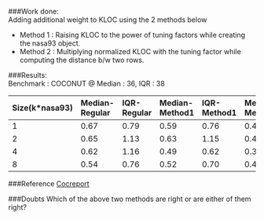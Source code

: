 ###Work done:<br>
Adding additional weight to KLOC using the 2 methods below

- Method 1 : Raising KLOC to the power of tuning factors while creating the nasa93 object.
- Method 2 : Multiplying normalized KLOC with the tuning factor while computing the distance b/w two rows.

###Results:<br>
Benchmark : COCONUT @ Median : 36, IQR : 38

|Size(k*nasa93)|Median-Regular|IQR-Regular|Median-Method1|IQR-Method1|Median-Method2|IQR-Method2|
|:---|:---|:---|:---|:---|:---|:---|
|1|0.67|0.79|0.59|0.76|0.47|0.57|
|2|0.65|1.13|0.63|1.15|0.45|0.55|
|4|0.62|1.16|0.49|0.62|0.38|0.69|
|8|0.54|0.76|0.52|0.70|0.45|0.67|

###Reference
[Cocreport](https://github.com/ai-se/george/tree/master/References/cocreport-v7.pdf)

###Doubts
Which of the above two methods are right or are either of them right?